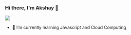 ### Hi there, I'm Akshay 👋
![](https://komarev.com/ghpvc/?username=ArcaneAkshay&color=blue&&style=flat)
- 🌱 I’m currently learning Javascript and Cloud Computing
